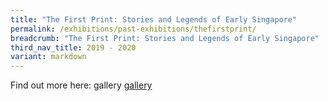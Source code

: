 ```yaml
---
title: "The First Print: Stories and Legends of Early Singapore"
permalink: /exhibitions/past-exhibitions/thefirstprint/
breadcrumb: "The First Print: Stories and Legends of Early Singapore"
third_nav_title: 2019 - 2020
variant: markdown
---
```

Find out more here: gallery [gallery](/exhibitions/past-exhibitions/thefirstprint/gallery/)
